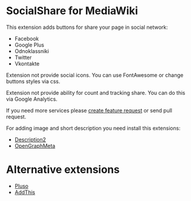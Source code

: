 # SocialShare for MediaWiki

This extension adds buttons for share your page in social network:
* Facebook
* Google Plus
* Odnoklassniki
* Twitter
* Vkontakte

Extension not provide social icons. You can use FontAwesome or change buttons styles via css.

Extension not provide ability for count and tracking share. You can do this via Google Analytics.

If you need more services please [create feature request](https://github.com/UksusoFF/mediawiki-social_share/issues) or send pull request.

For adding image and short description you need install this extensions:
* [Description2](https://www.mediawiki.org/wiki/Extension:Description2)
* [OpenGraphMeta](https://www.mediawiki.org/wiki/Extension:OpenGraphMeta)

# Alternative extensions
* [Pluso](https://www.mediawiki.org/wiki/Extension:Pluso)
* [AddThis](https://www.mediawiki.org/wiki/Extension:AddThis)